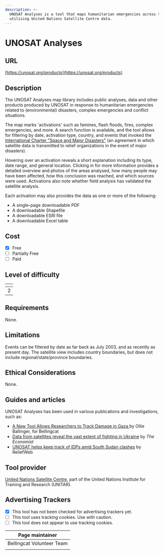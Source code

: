 ```yaml
---
description: >-
  UNOSAT Analyses is a tool that maps humanitarian emergencies across the globe
  utilising United Nations Satellite Centre data.
---
```


# UNOSAT Analyses

## URL

[https://unosat.org/products](https://unosat.org/products)

## Description

The UNOSAT Analyses map library includes public analyses, data and other products produced by UNOSAT in response to humanitarian emergencies related to (environmental) disasters, complex emergencies and conflict situations.

The map marks 'activations' such as famines, flash floods, fires, complex emergencies, and more. A search function is available, and the tool allows for filtering by date, activation type, country, and events that invoked the [International Charter "Space and Major Disasters"](https://en.wikipedia.org/wiki/International_Charter_'Space_and_Major_Disasters') (an agreement in which satellite data is transmitted to relief organizations in the event of major disasters).

Hovering over an activation reveals a short explanation including its type, date range, and general location. Clicking in for more information provides a detailed overview and photos of the areas analysed, how many people may have been affected, how this conclusion was reached, and which sources were used. Activations also note whether field analysis has validated the satellite analysis.

Each activation may also provides the data as one or more of the following:

* A single-page downloadable PDF
* A downloadable Shapefile
* A downloadable ESRI file
* A downloadable Excel table

## Cost

* [x] Free
* [ ] Partially Free
* [ ] Paid

## Level of difficulty

<table><thead><tr><th data-type="rating" data-max="5"></th></tr></thead><tbody><tr><td>2</td></tr></tbody></table>

## Requirements

None.

## Limitations

Events can be filtered by date as far back as July 2003, and as recently as present day. The satellite view includes country boundaries, but does not include regional/state/province boundaries.

## Ethical Considerations

None.

## Guides and articles

UNOSAT Analyses has been used in various publications and investigations, such as:

* [A New Tool Allows Researchers to Track Damage in Gaza ](https://www.bellingcat.com/resources/2023/11/15/a-new-tool-allows-researchers-to-track-damage-in-gaza/)by Ollie Ballinger, for Bellingcat
* [Data from satellites reveal the vast extent of fighting in Ukraine](https://www.economist.com/interactive/briefing/2023/02/23/data-from-satellites-reveal-the-vast-extent-of-fighting-in-ukraine) by _The Economist_
* [UNOSAT helps keep track of IDPs amid South Sudan clashes](https://reliefweb.int/report/south-sudan-republic/unosat-helps-keep-track-idps-amid-south-sudan-clashes) by ReliefWeb



## Tool provider

[United Nations Satellite Centre](https://unosat.org/), part of the United Nations Institute for Training and Research (UNITAR).

## Advertising Trackers

* [x] This tool has not been checked for advertising trackers yet.
* [ ] This tool uses tracking cookies. Use with caution.
* [ ] This tool does not appear to use tracking cookies.

| Page maintainer           |
| ------------------------- |
| Bellingcat Volunteer Team |
|                           |
